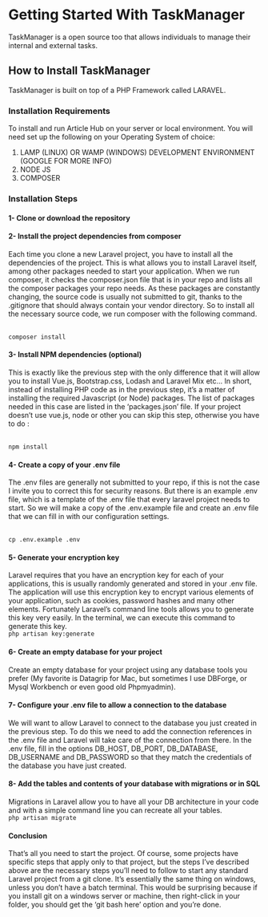 
<h1>Getting Started With TaskManager</h1>
TaskManager is a open source too that allows individuals to manage their internal and external tasks. 

<h2>How to Install TaskManager </h2>
TaskManager is built on top of a PHP Framework called LARAVEL.

<h3>Installation Requirements</h3>
To install and run Article Hub on your server or local environment. You will need set up the following on your Operating System of choice:

1. LAMP (LINUX) OR WAMP (WINDOWS) DEVELOPMENT ENVIRONMENT  (GOOGLE FOR MORE INFO)
2. NODE JS 
3. COMPOSER

<h3>Installation Steps</h3>

<h4>1- Clone or download the repository</h4>


<h4>2- Install the project dependencies from composer</h4>
Each time you clone a new Laravel project, you have to install all the dependencies of the project. This is what allows you to install Laravel itself, among other packages needed to start your application.
When we run composer, it checks the composer.json file that is in your repo and lists all the composer packages your repo needs. As these packages are constantly changing, the source code is usually not submitted to git, thanks to the .gitignore that should always contain your vendor directory.
So to install all the necessary source code, we run composer with the following command.

<br><code>composer install</code>

<h4>3- Install NPM dependencies (optional)</h4>
This is exactly like the previous step with the only difference that it will allow you to install Vue.js, Bootstrap.css, Lodash and Laravel Mix etc…
In short, instead of installing PHP code as in the previous step, it’s a matter of installing the required Javascript (or Node) packages.
The list of packages needed in this case are listed in the ‘packages.json’ file.
If your project doesn’t use vue.js, node or other you can skip this step, otherwise you have to do :

<br><code>npm install</code>

<h4>4- Create a copy of your .env file</h4>
The .env files are generally not submitted to your repo, if this is not the case I invite you to correct this for security reasons.
But there is an example .env file, which is a template of the .env file that every laravel project needs to start.
So we will make a copy of the .env.example file and create an .env file that we can fill in with our configuration settings.

<br><code>cp .env.example .env</code>

<h4>5- Generate your encryption key</h4>
Laravel requires that you have an encryption key for each of your applications, this is usually randomly generated and stored in your .env file. The application will use this encryption key to encrypt various elements of your application, such as cookies, password hashes and many other elements.
Fortunately Laravel’s command line tools allows you to generate this key very easily. In the terminal, we can execute this command to generate this key.
<br>
<code>php artisan key:generate</code>

<h4>6- Create an empty database for your project</h4>
Create an empty database for your project using any database tools you prefer (My favorite is Datagrip for Mac, but sometimes I use DBForge, or Mysql Workbench or even good old Phpmyadmin).

<h4>7- Configure your .env file to allow a connection to the database</h4>
We will want to allow Laravel to connect to the database you just created in the previous step. To do this we need to add the connection references in the .env file and Laravel will take care of the connection from there.
In the .env file, fill in the options DB_HOST, DB_PORT, DB_DATABASE, DB_USERNAME and DB_PASSWORD so that they match the credentials of the database you have just created.


<h4>8- Add the tables and contents of your database with migrations or in SQL</h4>
Migrations in Laravel allow you to have all your DB architecture in your code and with a simple command line you can recreate all your tables.
<br>
<code>php artisan migrate</code>

<h4>Conclusion</h4>
That’s all you need to start the project. Of course, some projects have specific steps that apply only to that project, but the steps I’ve described above are the necessary steps you’ll need to follow to start any standard Laravel project from a git clone.
It’s essentially the same thing on windows, unless you don’t have a batch terminal. This would be surprising because if you install git on a windows server or machine, then right-click in your folder, you should get the ‘git bash here’ option and you’re done.

